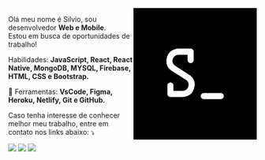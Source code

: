 <img src="assets/logo.png" min-width="250px" max-width="250px" width="250px" align="right" alt="Logo Silvio">

<p align="left"> 
  Olá meu nome é Silvio, sou desenvolvedor <strong>Web e Mobile</strong>.<br>
  Estou em busca de oportunidades de trabalho!
</p>

<p align="left">
  </> Habilidades: <strong>JavaScript, React, React Native, MongoDB, MYSQL, Firebase, HTML, CSS e Bootstrap.</strong>
</p>

<p align="left">
  💼 Ferramentas: <strong>VsCode, Figma, Heroku, Netlify, Git e GitHub.</strong>
</p>

<p align="left">
  Caso tenha interesse de conhecer melhor meu trabalho, entre em contato nos links abaixo: ⤵️
</p>

<p align="left">
  <a href="#" alt="Linkedin">
  <img src="https://img.shields.io/badge/-Linkedin-0e76a8?style=flat-square&logo=Linkedin&logoColor=white&link=https://www.linkedin.com/in/silviodiasjr/" /></a>

  <a href="#" alt="WhatsApp">
  <img src="https://img.shields.io/badge/-WhatsApp-25d366?style=flat-square&labelColor=25d366&logo=whatsapp&logoColor=white&link=https://api.whatsapp.com/send?phone=5514997140290"/></a>

  <a href="#" alt="Facebook">
  <img src="https://img.shields.io/badge/-Facebook-3b5998?style=flat-square&labelColor=3b5998&logo=facebook&logoColor=white&link=https://www.facebook.com/silvio.dias.5"/></a>

</p>  

